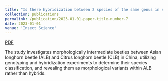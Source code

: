 ```yaml
---
title: "Is there hybridization between 2 species of the same genus in sympatry?ÑThe genetic relationships between Anoplophora glabripennis, Anoplophora chinensis, and putative hybrids"
collection: publications
permalink: /publication/2023-01-01-paper-title-number-7
date: 2023-01-01
venue: 'Insect Science'
---
```


<a href='http://mimingcui.github.io/files/InsectScience2023_Qin.pdf'>PDF</a>

The study investigates morphologically intermediate beetles between Asian longhorn beetle (ALB) and Citrus longhorn beetle (CLB)  in China, utilizing genotyping and hybridization experiments to determine their species classification, and revealing them as morphological variants within ALB rather than hybrids.
